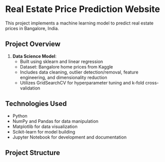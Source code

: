 # Real Estate Price Prediction Website

This project implements a machine learning model to predict real estate prices in Bangalore, India.

## Project Overview

1. **Data Science Model**: 
   - Built using sklearn and linear regression
   - Dataset: Bangalore home prices from Kaggle
   - Includes data cleaning, outlier detection/removal, feature engineering, and dimensionality reduction
   - Utilizes GridSearchCV for hyperparameter tuning and k-fold cross-validation

## Technologies Used

- Python
- NumPy and Pandas for data manipulation
- Matplotlib for data visualization
- Scikit-learn for model building
- Jupyter Notebook for development and documentation

## Project Structure
